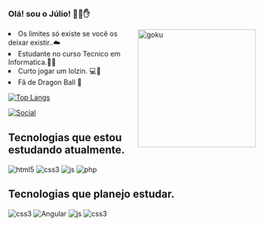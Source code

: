 ### Olá! sou o Júlio! 🤖😊✋

<img align = "right" alt="goku" src="https://user-images.githubusercontent.com/64658627/153322230-d6ed2728-678c-42ae-90f5-e9ac8f9973b0.png" width="240px" >
<li style="list-style-type: square">Os limites só existe se você os deixar existir..☁️
<li style="list-style-type: square"> Estudante no curso Tecnico em Informatica.👨‍💻
<li style="list-style-type: square"> Curto jogar um lolzin. 💻👾
<li style="list-style-type: square"> Fã de Dragon Ball 🐉

   
[![Top Langs](https://github-readme-stats.vercel.app/api/top-langs/?username=JuliioCesar&layout=compact&theme=dracula)](https://github.com/JuliioCesar/github-readme-stats)


[![Social](https://img.shields.io/badge/LinkedIn-0077B5?style=for-the-badge&logo=linkedin&logoColor=white)](https://www.linkedin.com/in/j%C3%BAlio-cesar-0548991a4/
)
## Tecnologias que estou estudando atualmente.
<div style="displey: inline_block">
    <img align="center" alt="html5" src="https://img.shields.io/badge/HTML5-E34F26?style=for-the-badge&logo=html5&logoColor=white">
    <img align="center" alt="css3" src="https://img.shields.io/badge/CSS3-1572B6?style=for-the-badge&logo=css3&logoColor=white">
    <img align="center" alt="js" src="https://img.shields.io/badge/JavaScript-323330?style=for-the-badge&logo=javascript&logoColor=F7DF1E">
    <img align="center" alt="php" src="https://img.shields.io/badge/PHP-777BB4?style=for-the-badge&logo=php&logoColor=white">
</div>
    
## Tecnologias que planejo estudar.
<div style="displey: inline_block">
    <img align="center" alt="css3" src="https://img.shields.io/badge/TypeScript-007ACC?style=for-the-badge&logo=typescript&logoColor=white">
    <img align="center" alt="Angular" src="https://img.shields.io/badge/AngularJS-E23237?style=for-the-badge&logo=angularjs&logoColor=white">
     <img align="center" alt="js" src="https://img.shields.io/badge/Laravel-FF2D20?style=for-the-badge&logo=laravel&logoColor=white">
    <img align="center"  alt="css3" src="https://img.shields.io/badge/Bootstrap-563D7C?style=for-the-badge&logo=bootstrap&logoColor=white">
</div>
